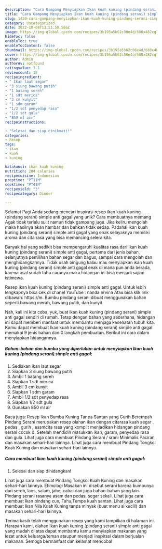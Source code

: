 ```yaml
---
description: "Cara Gampang Menyiapkan Ikan kuah kuning (pindang serani) simple anti gagal yang Enak, Enak"
title: "Cara Gampang Menyiapkan Ikan kuah kuning (pindang serani) simple anti gagal yang Enak, Enak"
slug: 1450-cara-gampang-menyiapkan-ikan-kuah-kuning-pindang-serani-simple-anti-gagal-yang-enak-enak
category: Uncategorized
date: 2022-10-08T13:53:50.566Z
image: https://img-global.cpcdn.com/recipes/3b195a5b62c08e4d/680x482cq70/ikan-kuah-kuning-pindang-serani-simple-anti-gagal-foto-resep-utama.jpg
hideToc: false
enableToc: true
enableTocContent: false
thumbnail: https://img-global.cpcdn.com/recipes/3b195a5b62c08e4d/680x482cq70/ikan-kuah-kuning-pindang-serani-simple-anti-gagal-foto-resep-utama.jpg
cover: https://img-global.cpcdn.com/recipes/3b195a5b62c08e4d/680x482cq70/ikan-kuah-kuning-pindang-serani-simple-anti-gagal-foto-resep-utama.jpg
author: Admin
authorAv: notfound
ratingvalue: 3.1
reviewcount: 18
recipeingredient:
- " Ikan laut segar"
- "3 siung bawang putih"
- "1 batang sereh"
- "1 sdt merica"
- "3 cm kunyit"
- "1 sdm garam"
- "1/2 sdt penyedap rasa"
- "1/2 sdt gula"
- "850 ml air"
recipeinstructions:

- "Selesai dan siap dinikmati!"
categories:
- Resep
tags:
- ikan
- kuah
- kuning

katakunci: ikan kuah kuning 
nutrition: 204 calories
recipecuisine: Indonesian
preptime: "PT11M"
cooktime: "PT41M"
recipeyield: "3"
recipecategory: Dinner

---
```



Selamat Pagi Anda sedang mencari inspirasi resep ikan kuah kuning (pindang serani) simple anti gagal yang unik? Cara membuatnya memang Agak tidak terlalu sulit namun tidak gampang juga. Jika keliru mengolah maka hasilnya akan hambar dan bahkan tidak sedap. Padahal ikan kuah kuning (pindang serani) simple anti gagal yang enak selayaknya memiliki aroma dan cita rasa yang bisa memancing selera kita.


Banyak hal yang sedikit bisa mempengaruhi kualitas rasa dari ikan kuah kuning (pindang serani) simple anti gagal, pertama dari jenis bahan, selanjutnya pemilihan bahan segar dan bagus, sampai cara mengolah dan menghidangkannya. Tidak usah bingung kalau mau menyiapkan ikan kuah kuning (pindang serani) simple anti gagal enak di mana pun anda berada, karena asal sudah tahu caranya maka hidangan ini bisa menjadi sajian istimewa.

Resep Ikan kuah kuning (pindang serani) simple anti gagal. Untuk lebih lengkapnya bisa cek di chanel YouTube : nanda ervina Atau bisa klik link dibawah: https://m. Bumbu pindang serani dibuat menggunakan bahan seperti bawang merah, bawang putih, dan kunyit.


Nah, kali ini kita coba, yuk, buat ikan kuah kuning (pindang serani) simple anti gagal sendiri di rumah. Tetap dengan bahan yang sederhana, hidangan ini dapat memberi manfaat untuk membantu menjaga kesehatan tubuh kita. Kamu dapat membuat Ikan kuah kuning (pindang serani) simple anti gagal memakai 9 jenis bahan dan 0 langkah pembuatan. Berikut ini cara dalam menyiapkan hidangannya.

<!--inarticleads1-->

##### Bahan-bahan dan bumbu yang diperlukan untuk menyiapkan Ikan kuah kuning (pindang serani) simple anti gagal:

1. Sediakan  Ikan laut segar
1. Siapkan 3 siung bawang putih
1. Ambil 1 batang sereh
1. Siapkan 1 sdt merica
1. Ambil 3 cm kunyit
1. Siapkan 1 sdm garam
1. Ambil 1/2 sdt penyedap rasa
1. Siapkan 1/2 sdt gula
1. Gunakan 850 ml air


Baca juga: Resep Ikan Bumbu Kuning Tanpa Santan yang Gurih Berempah Pindang Serani merupakan resep olahan ikan dengan citarasa kuah segar , pedas , gurih , asamcita rasa yang komplit menjadikan hidangan pindang serani cocok d. Setelah mendidih masukkan ikan, garam, penyedap rasa dan gula. Lihat juga cara membuat Pindang Serani / srani Minimalis Paciran dan masakan sehari-hari lainnya. Lihat juga cara membuat Pindang Tongkol Kuah Kuning dan masakan sehari-hari lainnya. 

<!--inarticleads2-->

##### Cara membuat Ikan kuah kuning (pindang serani) simple anti gagal:


1. Selesai dan siap dihidangkan!

Lihat juga cara membuat Pindang Tongkol Kuah Kuning dan masakan sehari-hari lainnya. Etimologi Masakan ini disebut serani karena bumbunya dari sereh, laos, salam, jahe, cabai dan juga bahan-bahan yang lain. Pindang serani rasanya asam dan pedas, segar sekali. Lihat juga cara membuat Ikan pindang cue, Tahu,Tempe kuah santan. Lihat juga cara membuat Ikan Nila Kuah Kuning tanpa minyak (buat menu si kecil!) dan masakan sehari-hari lainnya. 

Terima kasih telah menggunakan resep yang kami tampilkan di halaman ini. Harapan kami, olahan Ikan kuah kuning (pindang serani) simple anti gagal yang mudah di atas dapat membantu kamu menyiapkan makanan yang lezat untuk keluarga/teman ataupun menjadi inspirasi dalam berjualan makanan. Semoga bermanfaat dan selamat mencoba!
